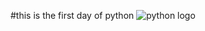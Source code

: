 #this is the first day of python
![python logo](https://github.com/BassantKhaled259/alx-higher_level_programming/assets/136097724/49e631c9-16df-44bb-ad8c-4aac5b7dd575)
